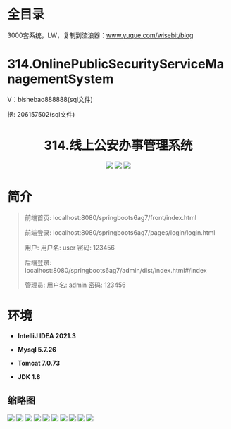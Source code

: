 # 全目录

3000套系统，LW，复制到流浪器：www.yuque.com/wisebit/blog


# 314.OnlinePublicSecurityServiceManagementSystem

<p>V：bishebao888888(sql文件)</p>
<p>抠: 206157502(sql文件)</p>

<p><h1 align="center">314.线上公安办事管理系统</h1></p>


<p align="center">
	<img src="https://img.shields.io/badge/jdk-1.8-orange.svg"/>
    <img src="https://img.shields.io/badge/springBoot-5.x-lightgrey.svg"/>
    <img src="https://img.shields.io/badge/vue-3.x-blue.svg"/>
</p>

# 简介
>
> 
>
> 前端首页: localhost:8080/springboots6ag7/front/index.html
>
> 前端登录: localhost:8080/springboots6ag7/pages/login/login.html
>
> 用户: 用户名: user 密码: 123456
>
> 后端登录: localhost:8080/springboots6ag7/admin/dist/index.html#/index
>
> 管理员: 用户名: admin 密码: 123456



# 环境

- <b>IntelliJ IDEA 2021.3</b>

- <b>Mysql 5.7.26</b>

- <b>Tomcat 7.0.73</b>

- <b>JDK 1.8</b>

## 缩略图

![](https://bitwise.oss-cn-heyuan.aliyuncs.com/2024/9/10/8f074947-e6bc-4b79-ab5c-f3d120a2caae.png)
![](https://bitwise.oss-cn-heyuan.aliyuncs.com/2024/9/10/ea61d8ca-3afd-4ff5-b515-9eec3cf6324e.png)
![](https://bitwise.oss-cn-heyuan.aliyuncs.com/2024/9/10/5e15ba35-24bb-42ff-a029-0b99fb9f9d7d.png)
![](https://bitwise.oss-cn-heyuan.aliyuncs.com/2024/9/10/c11cf8eb-04f8-411f-8b57-a4bd7a20d835.png)
![](https://bitwise.oss-cn-heyuan.aliyuncs.com/2024/9/10/5c48e99d-e27d-4848-9357-585cdfcffee8.png)
![](https://bitwise.oss-cn-heyuan.aliyuncs.com/2024/9/10/fa20833b-ee62-42ab-9a00-1c12cbd2887f.png)
![](https://bitwise.oss-cn-heyuan.aliyuncs.com/2024/9/10/fe006f40-8856-4137-a126-c77a2bf67897.png)
![](https://bitwise.oss-cn-heyuan.aliyuncs.com/2024/9/10/4bdbbbc7-4227-45bf-a3e2-5bd0a722261b.png)
![](https://bitwise.oss-cn-heyuan.aliyuncs.com/2024/9/10/cf853aeb-4962-4a19-a35d-18780bfbc2b3.png)
![](https://bitwise.oss-cn-heyuan.aliyuncs.com/2024/9/10/fdd132c0-e1ab-4b72-9856-ba4b6b5cd42f.png)



